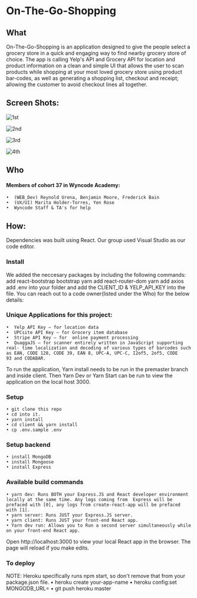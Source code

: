 # On-The-Go-Shopping
## What
On-The-Go-Shopping is an application designed to give the people select a grocery store in a quick and engaging way to find nearby grocery store of choice. The app is calling Yelp's API and Grocery API for location and product information on a clean and simple UI that allows the user to scan products while shopping at your most loved grocery store using product bar-codes, as well as generating a shopping list, checkout and receipt; allowing the customer to avoid checkout lines all together.

## Screen Shots:
![1st](https://user-images.githubusercontent.com/63671353/85331481-35e41e00-b4a4-11ea-8e09-e16034bd1fab.png)

![2nd](https://user-images.githubusercontent.com/63671353/85332039-3204cb80-b4a5-11ea-8237-da296daa8369.png)

![3rd](https://user-images.githubusercontent.com/63671353/85332101-4cd74000-b4a5-11ea-8f69-285e17211ddd.png)

![4th](https://user-images.githubusercontent.com/63671353/85332172-709a8600-b4a5-11ea-9661-e03c679d6bbb.png)


## Who
#### Members of cohort 37 in Wyncode Academy:

    •  (WEB_Dev) Reynold Urena, Benjamin Moore, Frederick Bain
    •  (UX/UI) Marita Holder-Torres, Yen Rose
    •  Wyncode Staff & TA's for help

## How:
Dependencies was built using React. Our group used Visual Studio as our code editor. 

### Install
We added the neccesary packages by including the following commands: add react-bootstrap bootstrap yarn add react-router-dom yarn add axios add .env into your folder and add the CLIENT_ID & YELP_API_KEY into the file. You can reach out to a code owner(listed under the Who) for the below details:

### Unique Applications for this project:
    •  Yelp API Key – for location data
    •  UPCsite API Key – for Grocery item database
    •  Stripe API Key – for  online payment processing
    •  QuaggaJS – for scanner entirely written in JavaScript supporting real- time localization and decoding of various types of barcodes such as EAN, CODE 128, CODE 39, EAN 8, UPC-A, UPC-C, I2of5, 2of5, CODE 93 and CODABAR.


To run the application, Yarn install needs to be run in the premaster branch and inside client. Then Yarn Dev or Yarn Start can be run to view the application on the local host 3000.

### Setup
    • git clone this repo
    • cd into it.
    • yarn install
    • cd client && yarn install
    • cp .env.sample .env
    
### Setup backend
    • install MongoDB
    • install Mongoose
    • install Express
    
### Available build commands
    • yarn dev: Runs BOTH your Express.JS and React developer environment locally at the same time. Any logs coming from  Express will be prefaced with [0], any logs from create-react-app will be prefaced with [1].
    • yarn server: Runs JUST your Express.JS server.
    • yarn client: Runs JUST your front-end React app.
    • Yarn dev run: Allows you to Run a second server simultaneously while on your front-end React app.
    
Open http://localhost:3000 to view your local React app in the browser. The page will reload if you make edits.

### To deploy
NOTE: Heroku specifically runs npm start, so don't remove that from your package.json file.
    • heroku create your-app-name
    • heroku config:set MONGODB_URL=<insertYourAtlasDbUri>
    • git push heroku master
